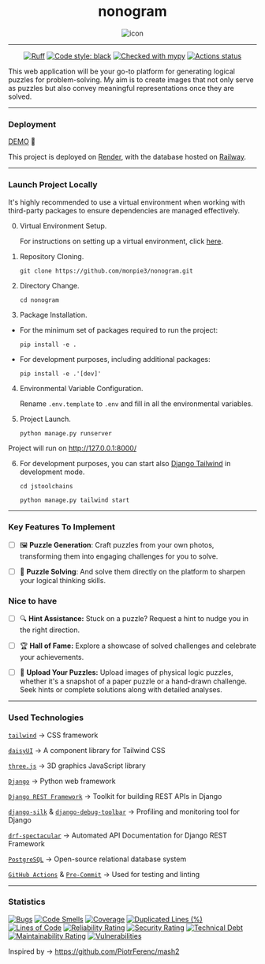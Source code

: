 
<div align="center">

# nonogram



  <img src="readme/icon.png" alt="icon" class="logo"/>



---

[![Ruff](https://img.shields.io/endpoint?url=https://raw.githubusercontent.com/astral-sh/ruff/main/assets/badge/v2.json)](https://github.com/astral-sh/ruff)
[![Code style: black](https://img.shields.io/badge/code%20style-black-000000.svg)](https://github.com/psf/black)
[![Checked with mypy](https://www.mypy-lang.org/static/mypy_badge.svg)](https://mypy-lang.org/)
[![Actions status](https://github.com/monpie3/nonogram/actions/workflows/django.yml/badge.svg)](https://github.com/monpie3/nonogram/actions)
</div>

This web application will be your go-to platform for generating logical puzzles for problem-solving. My aim is to create images that not only serve as puzzles but also convey meaningful representations once they are solved.

---
### Deployment

[DEMO](https://nonogram-hfdi.onrender.com/) 🚀


This project is deployed on [Render](https://dev.to/vincod/django-on-render-1g9a), with the database hosted on [Railway](https://dev.to/dennisivy11/easiest-django-postgres-connection-ever-with-railway-11h6).


---

### Launch Project Locally

It's highly recommended to use a virtual environment when working with third-party packages to ensure dependencies are managed effectively.

0. Virtual Environment Setup.

    For instructions on setting up a virtual environment, click [here](https://packaging.python.org/en/latest/guides/installing-using-pip-and-virtual-environments/#create-and-use-virtual-environments).

1. Repository Cloning.

    `git clone https://github.com/monpie3/nonogram.git`


2. Directory Change.

    `cd nonogram`

3. Package Installation.

* For the minimum set of packages required to run the project:

    `pip install -e .`

* For development purposes, including additional packages:

    `pip install -e .'[dev]'`

4. Environmental Variable Configuration.

    Rename `.env.template` to `.env` and fill in all the environmental variables.

5. Project Launch.

    `python manage.py runserver`


Project will run on http://127.0.0.1:8000/


6. For development purposes, you can start also [Django Tailwind](https://django-tailwind.readthedocs.io/en/latest/usage.html) in development mode.

    `cd jstoolchains`

    `python manage.py tailwind start`

---
### Key Features To Implement
- [ ] 🖼️ **Puzzle Generation**: Craft puzzles from your own photos, transforming them into engaging challenges for you to solve.
- [ ] 🎨 **Puzzle Solving**: And solve them directly on the platform to sharpen your logical thinking skills.


### Nice to have
- [ ] 🔍 **Hint Assistance:** Stuck on a puzzle? Request a hint to nudge you in the right direction.

- [ ] 🏆 **Hall of Fame:** Explore a showcase of solved challenges and celebrate your achievements.

- [ ] 📸 **Upload Your Puzzles:** Upload images of physical logic puzzles, whether it's a snapshot of a paper puzzle or a hand-drawn challenge. Seek hints or complete solutions along with detailed analyses.

---

### Used Technologies

[`tailwind`](https://tailwindcss.com/docs/) → CSS framework

[`daisyUI`](https://daisyui.com/docs/) → A component library for Tailwind CSS

[`three.js`](https://threejs.org/docs/) → 3D graphics JavaScript library

[`Django`](https://docs.djangoproject.com/) → Python web framework

[`Django REST Framework`](https://www.django-rest-framework.org/) → Toolkit for building REST APIs in Django

[`django-silk`](https://silk.readthedocs.io/en/latest/) &  [`django-debug-toolbar`](https://django-debug-toolbar.readthedocs.io/en/latest/installation.html) → Profiling and monitoring tool for Django

[`drf-spectacular`](https://drf-spectacular.readthedocs.io/en/latest/) → Automated API Documentation for Django REST Framework

[`PostgreSQL`](https://www.postgresql.org/docs/) → Open-source relational database system

[`GitHub Actions`](https://docs.github.com/en/actions) & [`Pre-Commit`](https://pre-commit.com/) → Used for testing and linting

---
### Statistics
[![Bugs](https://sonarcloud.io/api/project_badges/measure?project=monpie3_nonogram&metric=bugs)](https://sonarcloud.io/summary/new_code?id=monpie3_nonogram)
[![Code Smells](https://sonarcloud.io/api/project_badges/measure?project=monpie3_nonogram&metric=code_smells)](https://sonarcloud.io/summary/new_code?id=monpie3_nonogram)
[![Coverage](https://sonarcloud.io/api/project_badges/measure?project=monpie3_nonogram&metric=coverage)](https://sonarcloud.io/summary/new_code?id=monpie3_nonogram)
[![Duplicated Lines (%)](https://sonarcloud.io/api/project_badges/measure?project=monpie3_nonogram&metric=duplicated_lines_density)](https://sonarcloud.io/summary/new_code?id=monpie3_nonogram)
[![Lines of Code](https://sonarcloud.io/api/project_badges/measure?project=monpie3_nonogram&metric=ncloc)](https://sonarcloud.io/summary/new_code?id=monpie3_nonogram)
[![Reliability Rating](https://sonarcloud.io/api/project_badges/measure?project=monpie3_nonogram&metric=reliability_rating)](https://sonarcloud.io/summary/new_code?id=monpie3_nonogram)
[![Security Rating](https://sonarcloud.io/api/project_badges/measure?project=monpie3_nonogram&metric=security_rating)](https://sonarcloud.io/summary/new_code?id=monpie3_nonogram)
[![Technical Debt](https://sonarcloud.io/api/project_badges/measure?project=monpie3_nonogram&metric=sqale_index)](https://sonarcloud.io/summary/new_code?id=monpie3_nonogram)
[![Maintainability Rating](https://sonarcloud.io/api/project_badges/measure?project=monpie3_nonogram&metric=sqale_rating)](https://sonarcloud.io/summary/new_code?id=monpie3_nonogram)
[![Vulnerabilities](https://sonarcloud.io/api/project_badges/measure?project=monpie3_nonogram&metric=vulnerabilities)](https://sonarcloud.io/summary/new_code?id=monpie3_nonogram)

Inspired by -> https://github.com/PiotrFerenc/mash2
